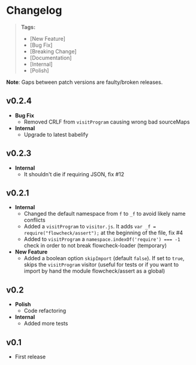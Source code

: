 # Changelog

> **Tags:**
> - [New Feature]
> - [Bug Fix]
> - [Breaking Change]
> - [Documentation]
> - [Internal]
> - [Polish]

**Note**: Gaps between patch versions are faulty/broken releases.

## v0.2.4

- **Bug Fix**
  + Removed CRLF from `visitProgram` causing wrong bad sourceMaps
- **Internal**
  + Upgrade to latest babelify

## v0.2.3

- **Internal**
  + It shouldn't die if requiring JSON, fix #12

## v0.2.1

- **Internal**
  + Changed the default namespace from `f` to `_f` to avoid likely name conflicts
  + Added a `visitProgram` to `visitor.js`. It adds `var _f = require("flowcheck/assert");` at the beginning of the file, fix #4
  + Added to `visitProgram` a `namespace.indexOf('require') === -1` check in order to not break flowcheck-loader (temporary)
- **New Feature**
  + Added a boolean option `skipImport` (default `false`). If set to `true`, skips the `visitProgram` visitor (useful for tests or if you want to import by hand the module flowcheck/assert as a global)

## v0.2

- **Polish**
  + Code refactoring
- **Internal**
  + Added more tests

## v0.1

- First release
